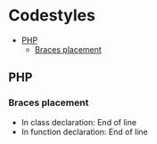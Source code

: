 Codestyles
==========

- [PHP](#php)
  * [Braces placement](#braces-placement)

## PHP
### Braces placement
* In class declaration: End of line
* In function declaration: End of line

